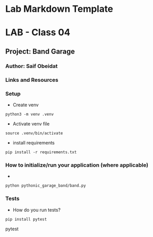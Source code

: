 # Lab Markdown Template

# LAB - Class 04

## Project: Band Garage

### Author: Saif Obeidat

### Links and Resources



### Setup

- Create venv 
```
python3 -m venv .venv
``` 
- Activate venv file 
```
source .venv/bin/activate
```
- install requirements
```
pip install -r requirements.txt
```


### How to initialize/run your application (where applicable)

-
 ```
python pythonic_garage_band/band.py
```


### Tests

- How do you run tests? 

```
pip install pytest
```
pytest